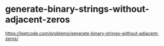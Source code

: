 # generate-binary-strings-without-adjacent-zeros

https://leetcode.com/problems/generate-binary-strings-without-adjacent-zeros/
